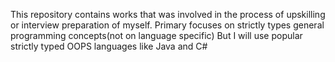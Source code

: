 This repository contains works that was involved in the process of upskilling or interview preparation of myself.
Primary focuses on strictly types general programming concepts(not on language specific)
But I will use popular strictly typed OOPS languages like Java and C#
